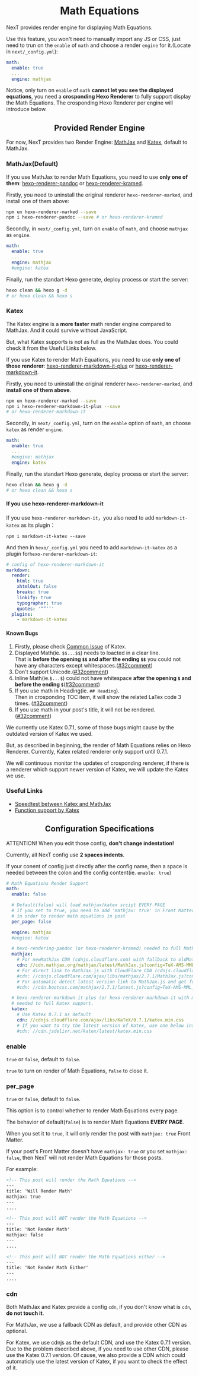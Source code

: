 <h1 align="center">Math Equations</h1>

NexT provides render engine for displaying Math Equations.

Use this feature, you won't need to manually import any JS or CSS, just need to trun on the `enable` of `math` and choose a render `engine` for it.(Locate in `next/_config.yml`):

```yml
math:
  enable: true
  ...
  engine: mathjax
```

Notice, only turn on `enable` of `math` **cannot let you see the displayed equations**, you need a **crosponding Hexo Renderer** to fully support display the Math Equations.
The crosponding Hexo Renderer per engine will introduce below.

<h2 align="center">Provided Render Engine</h2>

For now, NexT provides two Render Engine: [MathJax](https://www.mathjax.org/) and [Katex](https://khan.github.io/KaTeX/), default to MathJax.

### MathJax(Default)

If you use MathJax to render Math Equations, you need to use **only one of them**: [hexo-renderer-pandoc](https://github.com/wzpan/hexo-renderer-pandoc) or [hexo-renderer-kramed](https://github.com/sun11/hexo-renderer-kramed).

Firstly, you need to uninstall the original renderer `hexo-renderer-marked`, and install one of them above:

```sh
npm un hexo-renderer-marked --save
npm i hexo-renderer-pandoc --save # or hexo-renderer-kramed
```


Secondly, in `next/_config.yml`, turn on `enable` of `math`, and choose `mathjax` as `engine`.

```yml
math:
  enable: true
  ...
  engine: mathjax
  #engine: katex
```

Finally, run the standart Hexo generate, deploy process or start the server:

```sh
hexo clean && hexo g -d
# or hexo clean && hexo s
```

### Katex

The Katex engine is a **more faster** math render engine compared to MathJax. And it could survive without JavaScript.

But, what Katex supports is not as full as the MathJax does. You could check it from the Useful Links below.

If you use Katex to render Math Equations, you need to use **only one of those renderer**: [hexo-renderer-markdown-it-plus](https://github.com/CHENXCHEN/hexo-renderer-markdown-it-plus) or [hexo-renderer-markdown-it](https://github.com/hexojs/hexo-renderer-markdown-it).

Firstly, you need to uninstall the original renderer `hexo-renderer-marked`, and **install one of them above**.

```sh
npm un hexo-renderer-marked --save
npm i hexo-renderer-markdown-it-plus --save
# or hexo-renderer-markdown-it
```


Secondly, in `next/_config.yml`, turn on the `enable` option of `math`, an choose `katex` as render `engine`.


```yml
math:
  enable: true
  ...
  #engine: mathjax
  engine: katex
```

Finally, run the standart Hexo generate, deploy process or start the server:

```sh
hexo clean && hexo g -d
# or hexo clean && hexo s
```

#### If you use hexo-renderer-markdown-it


If you use `hexo-renderer-markdown-it`，you also need to add `markdown-it-katex` as its plugin：

```
npm i markdown-it-katex --save
```

And then in `hexo/_config.yml` you need to add `markdown-it-katex` as a plugin for`hexo-renderer-markdown-it`:

```yml
# config of hexo-renderer-markdown-it
markdown:
  render:
    html: true
    xhtmlOut: false
    breaks: true
    linkify: true
    typographer: true
    quotes: '“”‘’'
  plugins:
    - markdown-it-katex
```

#### Known Bugs


1. Firstly, please check [Common Issue](https://github.com/Khan/KaTeX#common-issues) of Katex.
2. Displayed Math(ie. `$$...$$`) needs to loacted in a clear line.\
   That is **before the opening `$$` and after the ending `$$`** you could not have any characters except whitespaces.([#32comment](https://github.com/theme-next/hexo-theme-next/pull/32#issuecomment-357489509))
3. Don't support Unicode.([#32comment](https://github.com/theme-next/hexo-theme-next/pull/32#issuecomment-357489509))
4. Inline Math(ie.`$...$`) could not have whitespace **after the opening `$` and before the ending `$`**([#32comment](https://github.com/theme-next/hexo-theme-next/pull/32#issuecomment-357489509))
5. If you use math in Heading(ie. `## Heading`).\
   Then in crosponding TOC item, it will show the related LaTex code 3 times. ([#32comment](https://github.com/theme-next/hexo-theme-next/pull/32#issuecomment-359018694))
6. If you use math in your post's title, it will not be rendered. ([#32comment](https://github.com/theme-next/hexo-theme-next/pull/32#issuecomment-359142879))

We currently use Katex 0.7.1, some of those bugs might cause by the outdated version of Katex we used.

But, as described in beginning, the render of Math Equations relies on Hexo Renderer. Currently, Katex related renderer only support until 0.7.1.

We will continuous monitor the updates of crosponding renderer, if there is a renderer which support newer version of Katex, we will update the Katex we use.


### Useful Links

* [Speedtest between Katex and  MathJax](https://www.intmath.com/cg5/katex-mathjax-comparison.php)
* [Function support by Katex](https://khan.github.io/KaTeX/function-support.html)

<h2 align="center">Configuration Specifications</h2>

ATTENTION! When you edit those config, **don't change indentation!**

Currently, all NexT config use **2 spaces indents**.

If your conent of config just directly after the config name, then a space is needed between the colon and the config content(ie. `enable: true`)

```yml
# Math Equations Render Support
math:
  enable: false

  # Default(false) will load mathjax/katex srcipt EVERY PAGE
  # If you set to true, you need to add 'mathjax: true' in Front Matter of post
  # in order to render math equations in post
  per_page: false

  engine: mathjax
  #engine: katex

  # hexo-rendering-pandoc (or hexo-renderer-kramed) needed to full MathJax support.
  mathjax:
    # For newMathJax CDN (cdnjs.cloudflare.com) with fallback to oldMathJax (cdn.mathjax.org).
    cdn: //cdn.mathjax.org/mathjax/latest/MathJax.js?config=TeX-AMS-MML_HTMLorMML
    # For direct link to MathJax.js with CloudFlare CDN (cdnjs.cloudflare.com).
    #cdn: //cdnjs.cloudflare.com/ajax/libs/mathjax/2.7.1/MathJax.js?config=TeX-MML-AM_CHTML
    # For automatic detect latest version link to MathJax.js and get from CloudFlare.
    #cdn: //cdn.bootcss.com/mathjax/2.7.1/latest.js?config=TeX-AMS-MML_HTMLorMML

  # hexo-renderer-markdown-it-plus (or hexo-renderer-markdown-it with markdown-it-katex plugin)
  # needed to full Katex support.
  katex:
    # Use Katex 0.7.1 as default
    cdn: //cdnjs.cloudflare.com/ajax/libs/KaTeX/0.7.1/katex.min.css
    # If you want to try the latest version of Katex, use one below instead
    #cdn: //cdn.jsdelivr.net/katex/latest/katex.min.css

```

### enable

`true` or `false`, default to `false`.

`true` to turn on render of Math Equations, `false` to close it.

### per_page

`true` or `false`, default to `false`.

This option is to control whether to render Math Equations every page.

The behavior of default(`false`) is to render Math Equations **EVERY PAGE**.

When you set it to `true`, it will only render the post with `mathjax: true` Front Matter.

If your post's Front Matter doesn't have `mathjax: true` or you set `mathjax: false`, then NexT will not render Math Equations for those posts.

For example:

```md
<!-- This post will render the Math Equations -->
---
title: 'Will Render Math'
mathjax: true
---
....
```

```md
<!-- This post will NOT render the Math Equations -->
---
title: 'Not Render Math'
mathjax: false
---
....
```

```md
<!-- This post will NOT render the Math Equations either -->
---
title: 'Not Render Math Either'
---
....
```

### cdn

Both MathJax and Katex provide a config `cdn`, if you don't know what is `cdn`, **do not touch it**.

For MathJax, we use a fallback CDN as default, and provide other CDN as optional.

For Katex, we use cdnjs as the default CDN, and use the Katex 0.7.1 version. Due to the problem dsecribed above, if you need to use other CDN, please use the Katex 0.7.1 version.
Of cause, we also provide a CDN which could automaticly use the latest version of Katex, if you want to check the effect of it.
